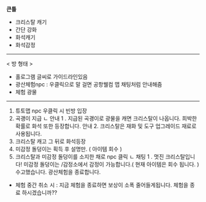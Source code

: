 __큰틀__

- 크리스탈 캐기
- 간단 강화
- 화석캐기
- 화석감정

--------

< 방 형태 >
- 홀로그램 글씨로 가이드라인있음
- 광산체험npc : 우클릭으로 말 걸면 공항웰컴 맵 채팅처럼 안내해줌
- 체험 광물

--------

1. 튜토맵 npc 우클릭 시 빈방 입장
2. 곡괭이 지급 
    ㄴ 안내 1 . 지급된 곡괭이로 광물을 캐면 크리스탈이 나옵니다. 희박한 확률로 화석 또한 등장합니다.
        안내 2. 크리스탈은 재화 및 도구 업그레이드 재료로 사용됩니다.
3. 크리스탈 캐고 그 뒤로 화석등장
4. 미감정 돌덩이는 획득 후 설명만. ( 아이템 회수 )
5. 크리스탈과 미감정 돌덩이를 소지한 채로 npc 클릭
    ㄴ 채팅 1 . 멋진 크리스탈입니다! 미감정 돌덩이는 /감정소에서 감정이 가능합니다.( 현재 아이템은 회수               됩니다. )수고했습니다. 광산체험을 종료합니다.

* 체험 중간 취소 시 : 지금 체험을 종료하면 보상이 소폭 줄어들게됩니다. 체험을 종료 하시겠습니까??